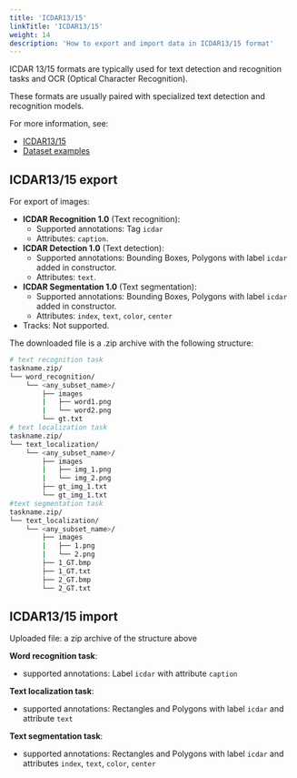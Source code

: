 ```yaml
---
title: 'ICDAR13/15'
linkTitle: 'ICDAR13/15'
weight: 14
description: 'How to export and import data in ICDAR13/15 format'
---
```


ICDAR 13/15 formats are typically used for text detection and recognition tasks
and OCR (Optical Character Recognition).

These formats are usually paired with specialized text detection and recognition models.

For more information, see:

- [ICDAR13/15](https://rrc.cvc.uab.es/?ch=2)
- [Dataset examples](https://github.com/cvat-ai/datumaro/tree/v0.3/tests/assets/icdar_dataset)

## ICDAR13/15 export

For export of images:

- **ICDAR Recognition 1.0** (Text recognition):
  - Supported annotations: Tag `icdar`
  - Attributes: `caption`.
- **ICDAR Detection 1.0** (Text detection):
  - Supported annotations: Bounding Boxes, Polygons with label `icdar`
    added in constructor.
  - Attributes: `text`.
- **ICDAR Segmentation 1.0** (Text segmentation):
  - Supported annotations: Bounding Boxes, Polygons with label `icdar`
    added in constructor.
  - Attributes: `index`, `text`, `color`, `center`
- Tracks: Not supported.

The downloaded file is a .zip archive with the following structure:

```bash
# text recognition task
taskname.zip/
└── word_recognition/
    └── <any_subset_name>/
        ├── images
        |   ├── word1.png
        |   └── word2.png
        └── gt.txt
# text localization task
taskname.zip/
└── text_localization/
    └── <any_subset_name>/
        ├── images
        |   ├── img_1.png
        |   └── img_2.png
        ├── gt_img_1.txt
        └── gt_img_1.txt
#text segmentation task
taskname.zip/
└── text_localization/
    └── <any_subset_name>/
        ├── images
        |   ├── 1.png
        |   └── 2.png
        ├── 1_GT.bmp
        ├── 1_GT.txt
        ├── 2_GT.bmp
        └── 2_GT.txt
```

## ICDAR13/15 import

Uploaded file: a zip archive of the structure above

**Word recognition task**:

- supported annotations: Label `icdar` with attribute `caption`

**Text localization task**:

- supported annotations: Rectangles and Polygons with label `icdar`
  and attribute `text`

**Text segmentation task**:

- supported annotations: Rectangles and Polygons with label `icdar`
  and attributes `index`, `text`, `color`, `center`

